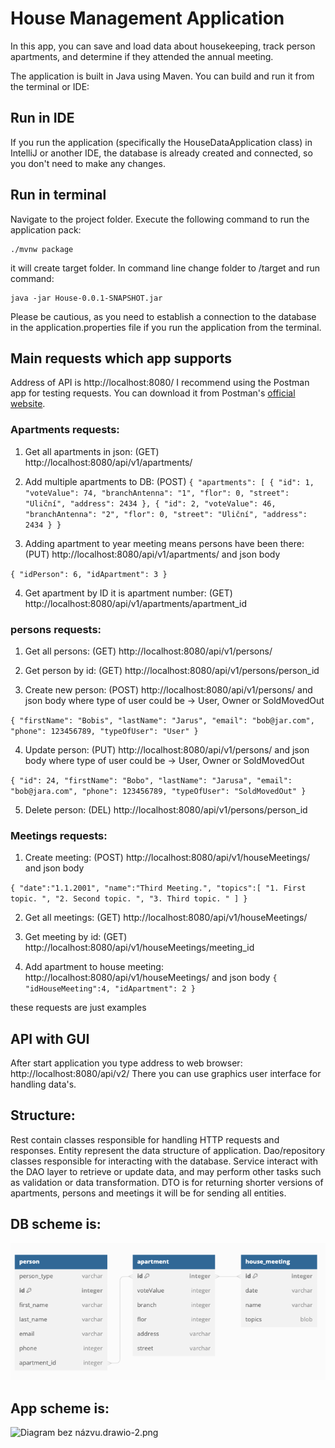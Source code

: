 # House Management Application

In this app, you can save and load data about housekeeping, track person apartments, and determine if they attended the annual meeting.

The application is built in Java using Maven. You can build and run it from the terminal or IDE:

## Run in IDE
If you run the application (specifically the HouseDataApplication class) in IntelliJ or another IDE, the database is already created and connected, so you don't need to make any changes.
## Run in terminal
Navigate to the project folder.
Execute the following command to run the application pack:

    ./mvnw package

it will create target folder. In command line change folder to /target and run command:

    java -jar House-0.0.1-SNAPSHOT.jar

Please be cautious, as you need to establish a connection to the database in the application.properties file if you run the application from the terminal.

## Main requests which app supports

Address of API is http://localhost:8080/
I recommend using the Postman app for testing requests. You can download it from Postman's [official website](https://www.postman.com/downloads/).

### Apartments requests:

1. Get all apartments in json: (GET) http://localhost:8080/api/v1/apartments/

2. Add multiple apartments to DB: (POST)
`{
   "apartments": [
   {
   "id": 1,
   "voteValue": 74,
   "branchAntenna": "1",
   "flor": 0,
   "street": "Uliční",
   "address": 2434
   },
   {
   "id": 2,
   "voteValue": 46,
   "branchAntenna": "2",
   "flor": 0,
   "street": "Uliční",
   "address": 2434
   }
}`

3. Adding apartment to year meeting means persons have been there: (PUT) http://localhost:8080/api/v1/apartments/ and json body

`{
"idPerson": 6,
"idApartment": 3
}`

4. Get apartment by ID it is apartment number: (GET) http://localhost:8080/api/v1/apartments/apartment_id

### persons requests:
1. Get all persons: (GET) http://localhost:8080/api/v1/persons/

2. Get person by id: (GET) http://localhost:8080/api/v1/persons/person_id

3. Create new person: (POST) http://localhost:8080/api/v1/persons/ and json body where type of user could be -> User, Owner or SoldMovedOut

`{
"firstName": "Bobis",
"lastName": "Jarus",
"email": "bob@jar.com",
"phone": 123456789,
"typeOfUser": "User"
}`

4. Update person: (PUT) http://localhost:8080/api/v1/persons/ and json body where type of user could be -> User, Owner or SoldMovedOut

`{
"id": 24,
"firstName": "Bobo",
"lastName": "Jarusa",
"email": "bob@jara.com",
"phone": 123456789,
"typeOfUser": "SoldMovedOut"
}`

5. Delete person: (DEL) http://localhost:8080/api/v1/persons/person_id

### Meetings requests:
1. Create meeting: (POST) http://localhost:8080/api/v1/houseMeetings/ and json body

`{
"date":"1.1.2001",
"name":"Third Meeting.",
"topics":[
"1. First topic. ",
"2. Second topic. ",
"3. Third topic. "
]
}`

2. Get all meetings: (GET) http://localhost:8080/api/v1/houseMeetings/

3. Get meeting by id: (GET) http://localhost:8080/api/v1/houseMeetings/meeting_id

4. Add apartment to house meeting: http://localhost:8080/api/v1/houseMeetings/ and json body
`{
   "idHouseMeeting":4,
   "idApartment": 2
}`

these requests are just examples

## API with GUI
After start application you type address to web browser: http://localhost:8080/api/v2/
There you can use graphics user interface for handling data's.

## Structure:

Rest contain classes responsible for handling HTTP requests and responses.
Entity represent the data structure of application.
Dao/repository classes responsible for interacting with the database.
Service interact with the DAO layer to retrieve or update data, and may perform other tasks such as validation or data transformation. DTO is for returning shorter versions of apartments, persons and meetings it will be for sending all entities.

## DB scheme is:
![img.png](imagesForReadMe/img.png)

## App scheme is:
![Diagram bez názvu.drawio-2.png](imagesForReadMe%2FDiagram%20bez%20n%C3%A1zvu.drawio-2.png)